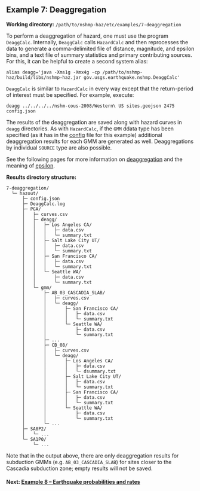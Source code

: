 Example 7: Deaggregation
------------------------

__Working directory:__ `/path/to/nshmp-haz/etc/examples/7-deaggregation`

To perform a deaggregation of hazard, one must use the program `DeaggCalc`. Internally, `DeaggCalc` calls `HazardCalc` and then reprocesses the data to generate a comma-delimited file of distance, magnitude, and epsilon bins, and a text file of summary statistics and primary contributing sources. For this, it can be helpful to create a second system alias:

```Shell
alias deagg='java -Xms1g -Xmx4g -cp /path/to/nshmp-haz/build/libs/nshmp-haz.jar gov.usgs.earthquake.nshmp.DeaggCalc'
```

`DeaggCalc` is similar to `HazardCalc` in every way except that the return-period of interest must be specified. For example, execute:

```Shell
deagg ../../../../nshm-cous-2008/Western\ US sites.geojson 2475 config.json
```

The results of the deaggregation are saved along with hazard curves in `deagg` directories. As with `HazardCalc`, if the `GMM` ddata type has been specified (as it has in the [config](https://github.com/usgs/nshmp-haz/blob/master/etc/examples/7-deaggregation/config.json) file for this example) additional deaggregation results for each GMM are generated as well. Deaggregations by individual `SOURCE` type are also possible.

See the following pages for more information on [deaggregation](https://github.com/usgs/nshmp-haz/wiki/about-deaggregation) and the meaning of [epsilon](https://github.com/usgs/nshmp-haz/wiki/what-is-epsilon%3F).

__Results directory structure:__
```
7-deaggregation/
  └─ hazout/
      ├─ config.json
      ├─ DeaggCalc.log
      ├─ PGA/
      │   ├─ curves.csv
      │   ├─ deagg/
      │   │   ├─ Los Angeles CA/
      │   │   │   ├─ data.csv
      │   │   │   └─ summary.txt
      │   │   ├─ Salt Lake City UT/
      │   │   │   ├─ data.csv
      │   │   │   └─ summary.txt
      │   │   ├─ San Francisco CA/
      │   │   │   ├─ data.csv
      │   │   │   └─ summary.txt
      │   │   └─ Seattle WA/
      │   │       ├─ data.csv
      │   │       └─ summary.txt
      │   └─ gmm/
      │       ├─ AB_03_CASCADIA_SLAB/
      │       │   ├─ curves.csv
      │       │   └─ deagg/
      │       │       ├─ San Francisco CA/
      │       │       │   ├─ data.csv
      │       │       │   └─ summary.txt
      │       │       └─ Seattle WA/
      │       │           ├─ data.csv
      │       │           └─ summary.txt
      │       ├─ ...
      │       ├─ CB_08/
      │       │   ├─ curves.csv
      │       │   └─ deagg/
      │       │       ├─ Los Angeles CA/
      │       │       │   ├─ data.csv
      │       │       │   └─ dsummary.txt
      │       │       ├─ Salt Lake City UT/
      │       │       │   ├─ data.csv
      │       │       │   └─ summary.txt
      │       │       ├─ San Francisco CA/
      │       │       │   ├─ data.csv
      │       │       │   └─ summary.txt
      │       │       └─ Seattle WA/
      │       │           ├─ data.csv
      │       │           └─ summary.txt
      │       └─ ...
      ├─ SA0P2/
      │   └─ ...
      └─ SA1P0/
          └─ ...
```
Note that in the output above, there are only deaggregation results for subduction GMMs (e.g. `AB_03_CASCADIA_SLAB`) for sites closer to the Cascadia subduction zone; empty results will not be saved.

#### Next: [Example 8 – Earthquake probabilities and rates](../8-probabilities)

